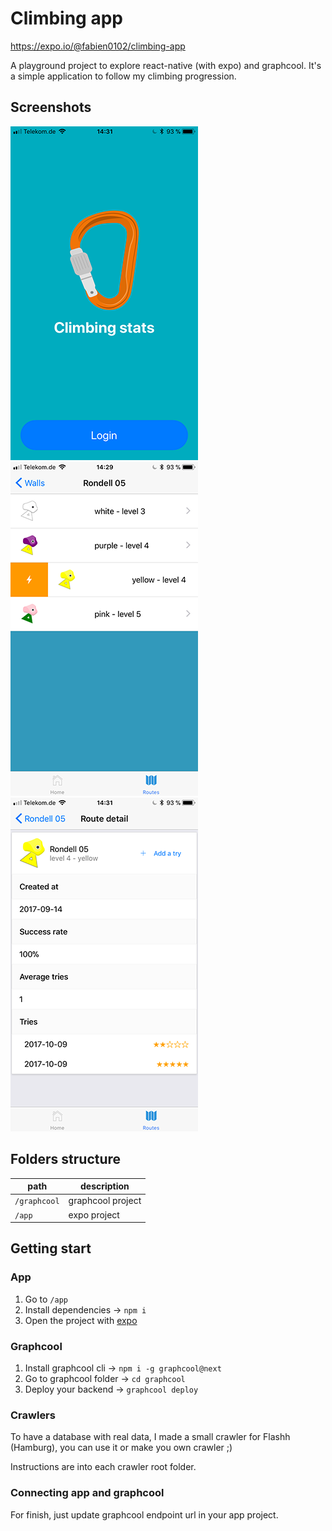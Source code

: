 # Climbing app

https://expo.io/@fabien0102/climbing-app

A playground project to explore react-native (with expo) and graphcool. It's a simple application to follow my climbing progression.

## Screenshots

![home](/assets/home.png)
![routes](/assets/routes.png)
![route detail](/assets/route-detail.png)

## Folders structure

| path         | description       |
|--------------|-------------------|
| `/graphcool` | graphcool project |
| `/app`       | expo project      |

## Getting start

### App

1. Go to `/app`
1. Install dependencies -> `npm i`
1. Open the project with [expo](https://expo.io/)

### Graphcool

1. Install graphcool cli -> `npm i -g graphcool@next`
1. Go to graphcool folder -> `cd graphcool`
1. Deploy your backend -> `graphcool deploy`

### Crawlers

To have a database with real data, I made a small crawler for Flashh (Hamburg), you can use it or make you own crawler ;)

Instructions are into each crawler root folder.


### Connecting app and graphcool

For finish, just update graphcool endpoint url in your app project.